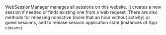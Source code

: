WebSessionManager manages all sessions on this website. It creates a new session if needed or finds existing one from a web request. There are also methods for releasing nonactive (more that an hour without activity) or guest sessions, and to release session application state (instances of App classes)
